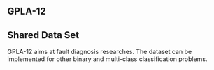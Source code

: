 ## GPLA-12
Shared Data Set
-------
GPLA-12 aims at fault diagnosis researches. The dataset can be implemented for other binary and multi-class classification problems.
